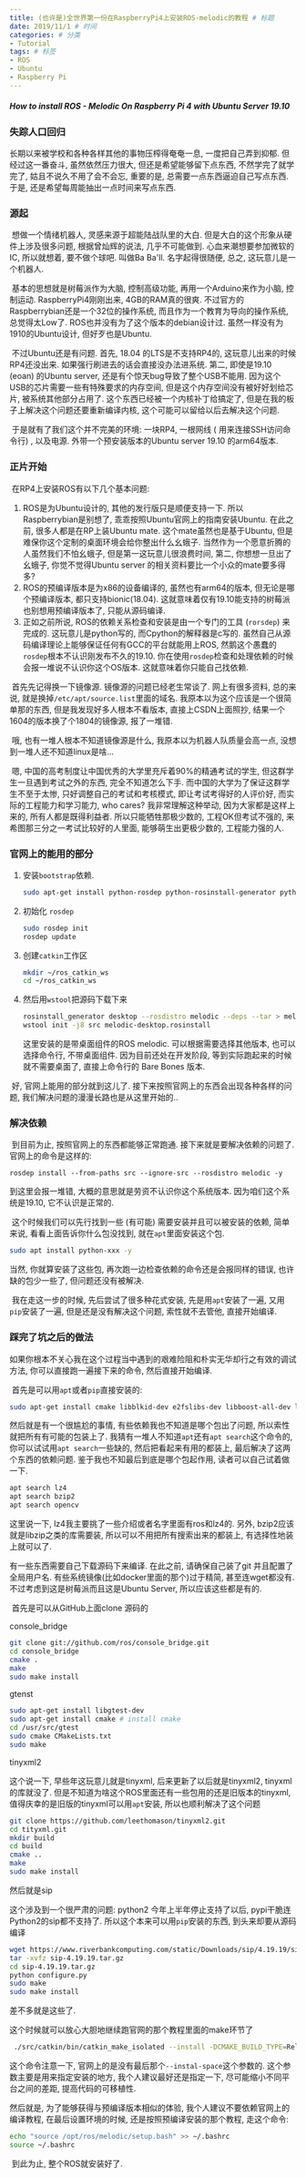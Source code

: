 ```yaml
---
title: (也许是)全世界第一份在RaspberryPi4上安装ROS-melodic的教程 # 标题
date: 2019/11/1 # 时间
categories: # 分类
- Tutorial
tags: # 标签
- ROS
- Ubuntu
- Raspberry Pi
---
```

##### How to install ROS - Melodic On Raspberry Pi 4 with Ubuntu Server 19.10
<!--more-->

### 失踪人口回归

长期以来被学校和各种各样其他的事物压榨得奄奄一息, 一度把自己弄到抑郁. 但经过这一番奋斗, 虽然依然压力很大, 但还是希望能够留下点东西, 不然学完了就学完了, 姑且不说久不用了会不会忘, 重要的是, 总需要一点东西逼迫自己写点东西. 于是, 还是希望每周能抽出一点时间来写点东西. 

### 源起

​	想做一个情绪机器人, 灵感来源于超能陆战队里的大白. 但是大白的这个形象从硬件上涉及很多问题, 根据曾灿辉的说法, 几乎不可能做到. 心血来潮想要参加微软的IC, 所以就想着, 要不做个球吧. 叫做Ba Ba'll. 名字起得很随便, 总之, 这玩意儿是一个机器人. 

​	基本的思想就是树莓派作为大脑, 控制高级功能, 再用一个Arduino来作为小脑, 控制运动. RaspberryPi4刚刚出来, 4GB的RAM真的很爽. 不过官方的Raspberrybian还是一个32位的操作系统, 而且作为一个教育为导向的操作系统, 总觉得太Low了. ROS也并没有为了这个版本的debian设计过. 虽然一样没有为1910的Ubuntu设计, 但好歹也是Ubuntu. 

​	不过Ubuntu还是有问题. 首先, 18.04 的LTS是不支持RP4的, 这玩意儿出来的时候RP4还没出来. 如果强行刷进去的话会直接没办法进系统. 第二, 即使是19.10 (eoan) 的Ubuntu server, 还是有个惊天bug导致了整个USB不能用. 因为这个USB的芯片需要一些有特殊要求的内存空间, 但是这个内存空间没有被好好划给芯片, 被系统其他部分占用了. 这个东西已经被一个内核补丁给搞定了, 但是在我的板子上解决这个问题还要重新编译内核, 这个可能可以留给以后去解决这个问题. 

​	于是就有了我们这个并不完美的环境: 一块RP4, 一根网线 ( 用来连接SSH访问命令行) , 以及电源. 外带一个预安装版本的Ubuntu server 19.10 的arm64版本. 

### 正片开始

​	在RP4上安装ROS有以下几个基本问题:

1.  ROS是为Ubuntu设计的, 其他的发行版只是顺便支持一下. 所以Raspberrybian是别想了, 乖乖按照Ubuntu官网上的指南安装Ubuntu. 在此之前, 很多人都是在RP上装Ubuntu mate. 这个mate虽然也是基于Ubuntu, 但是难保你这个定制的桌面环境会给你整出什么幺蛾子. 当然作为一个愿意折腾的人虽然我们不怕幺蛾子, 但是第一这玩意儿很浪费时间, 第二, 你想想一旦出了幺蛾子, 你觉不觉得Ubuntu server 的相关资料要比一个小众的mate要多得多? 
2.  ROS的预编译版本是为x86的设备编译的, 虽然也有arm64的版本, 但无论是哪个预编译版本, 都只支持bionic(18.04). 这就意味着仅有19.10能支持的树莓派也别想用预编译版本了, 只能从源码编译. 
3.  正如之前所说, ROS的依赖关系检查和安装是由一个专门的工具 (`rorsdep`) 来完成的. 这玩意儿是python写的, 而Cpython的解释器是c写的. 虽然自己从源码编译理论上能够保证任何有GCC的平台就能用上ROS, 然鹅这个愚蠢的`rosdep`根本不认识刚发布不久的19.10. 你在使用`rosdep`检查和处理依赖的时候会报一堆说不认识你这个OS版本. 这就意味着你只能自己找依赖. 



​	首先先记得换一下镜像源. 镜像源的问题已经老生常谈了. 网上有很多资料, 总的来说, 就是换掉`/etc/apt/source.list`里面的域名. 我原本以为这个应该是一个很简单那的东西, 但是我发现好多人根本不看版本, 直接上CSDN上面照抄, 结果一个1604的版本换了个1804的镜像源, 报了一堆错. 

​	哦, 也有一堆人根本不知道镜像源是什么, 我原本以为机器人队质量会高一点, 没想到一堆人还不知道linux是啥...

​	嗯, 中国的高考制度让中国优秀的大学里充斥着90%的精通考试的学生, 但这群学生一旦遇到考试之外的东西, 完全不知道怎么下手. 而中国的大学为了保证这群学生不至于太惨, 只好调整自己的考试和考核模式, 即让考试考得好的人评价好, 而实际的工程能力和学习能力, who cares? 我非常理解这种举动, 因为大家都是这样上来的, 所有人都是既得利益者. 所以只能牺牲那极少数的, 工程OK但考试不强的, 来希图那三分之一考试比较好的人里面, 能够萌生出更极少数的, 工程能力强的人. 

### 官网上的能用的部分

1.  安装`bootstrap`依赖. 

    ```bash
    sudo apt-get install python-rosdep python-rosinstall-generator python-wstool python-rosinstall build-essential
    ```

2.  初始化 `rosdep`

    ```bash
    sudo rosdep init
    rosdep update
    ```

3.  创建`catkin`工作区

    ```bash
    mkdir ~/ros_catkin_ws
    cd ~/ros_catkin_ws
    ```

4.  然后用`wstool`把源码下载下来

    ```bash
    rosinstall_generator desktop --rosdistro melodic --deps --tar > melodic-desktop.rosinstall
    wstool init -j8 src melodic-desktop.rosinstall
    ```

    这里安装的是带桌面组件的ROS melodic. 可以根据需要选择其他版本, 也可以选择命令行, 不带桌面组件. 因为目前还处在开发阶段, 等到实际跑起来的时候就不需要桌面了, 直接上命令行的 Bare Bones 版本. 



​	好, 官网上能用的部分就到这儿了. 接下来按照官网上的东西会出现各种各样的问题, 我们解决问题的漫漫长路也是从这里开始的.. 

### 解决依赖

​	到目前为止, 按照官网上的东西都能够正常跑通. 接下来就是要解决依赖的问题了. 官网上的命令是这样的:

```
rosdep install --from-paths src --ignore-src --rosdistro melodic -y
```



到这里会报一堆错, 大概的意思就是劳资不认识你这个系统版本. 因为咱们这个系统是19.10, 它不认识是正常的. 

​	这个时候我们可以先行找到一些 (有可能) 需要安装并且可以被安装的依赖, 简单来说, 看看上面告诉你什么包没找到, 就在`apt`里面安装这个包. 

```bash
sudo apt install python-xxx -y
```

当然, 你就算安装了这些包, 再次跑一边检查依赖的命令还是会报同样的错误, 也许缺的包少一些了, 但问题还没有被解决. 

​	我在走这一步的时候, 先后尝试了很多种花式安装, 先是用`apt`安装了一遍, 又用`pip`安装了一遍, 但是还是没有解决这个问题, 索性就不去管他, 直接开始编译. 

### 踩完了坑之后的做法

​	如果你根本不关心我在这个过程当中遇到的艰难险阻和朴实无华却行之有效的调试方法, 你可以直接跑一遍接下来的命令, 然后直接开始编译. 

​	首先是可以用`apt`或者`pip`直接安装的: 

```bash
sudo apt-get install cmake libblkid-dev e2fslibs-dev libboost-all-dev libaudit-dev libeigen3-dev python-empy liblog4cxx-dev tinyxml-dev qt5-default python-pyqt5 python-lz4 python3-lz4 liburdfdom-dev libzip2 libogre-1.9.0-dev libogre-1.9.0v5  libyaml-cpp-dev libyaml-cpp0.6  libassimp-dev assimp-utils libassimp4 python-pyassimp python3-pyassimp  python-netifaces python3-netifaces
```

然后就是有一个很尴尬的事情, 有些依赖我也不知道是哪个包出了问题, 所以索性就把所有有可能的包装上了. 我猜有一堆人不知道`apt`还有`apt search`这个命令的, 你可以试试用`apt search`一些缺的, 然后把看起来有用的都装上, 最后解决了这两个东西的依赖问题. 鉴于我也不知最后到底是哪个包起作用, 读者可以自己试着做一下. 

```bash
apt search lz4
apt search bzip2
apt search opencv
```

这里说一下, lz4我主要挑了一些介绍或者名字里面有ros和lz4的. 另外, bzip2应该就是libzip之类的库需要装, 所以可以不用把所有搜索出来的都装上, 有选择性地装上就可以了. 

有一些东西需要自己下载源码下来编译. 在此之前, 请确保自己装了git 并且配置了全局用户名. 有些系统镜像(比如docker里面的那个)过于精简, 甚至连wget都没有. 不过考虑到这是树莓派而且这是Ubuntu Server, 所以应该这些都是有的. 

​	首先是可以从GitHub上面clone 源码的

console_bridge

```bash
git clone git://github.com/ros/console_bridge.git
cd console_bridge
cmake .
make
sudo make install
```



gtenst

```bash
sudo apt-get install libgtest-dev
sudo apt-get install cmake # install cmake
cd /usr/src/gtest
sudo cmake CMakeLists.txt
sudo make
```

tinyxml2

这个说一下, 早些年这玩意儿就是tinyxml, 后来更新了以后就是tinyxml2, tinyxml的库就没了. 但是不知道为啥这个ROS里面还有一些包用的还是旧版本的tinyxml, 值得庆幸的是旧版的tinyxml可以用`apt`安装, 所以也顺利解决了这个问题

```bash
git clone https://github.com/leethomason/tinyxml2.git
cd tityxml.git
mkdir build
cd build
cmake ..
make
sudo make install
```

然后就是sip

这个涉及到一个很严肃的问题: python2 今年上半年停止支持了以后, pypi干脆连Python2的sip都不支持了. 所以这个本来可以用`pip`安装的东西, 到头来却要从源码编译

```bash
wget https://www.riverbankcomputing.com/static/Downloads/sip/4.19.19/sip-4.19.19tar.gz
tar -xvfz sip-4.19.19.tar.gz
cd sip-4.19.19.tar.gz
python configure.py
sudo make
sudo make install
```

差不多就是这些了. 

这个时候就可以放心大胆地继续跑官网的那个教程里面的make环节了

```bash
 ./src/catkin/bin/catkin_make_isolated --install -DCMAKE_BUILD_TYPE=Release --install-space /opt/ros/melodic 
```

这个命令注意一下, 官网上的是没有最后那个`--instal-space`这个参数的. 这个参数主要是用来指定安装的地方, 我个人建议最好还是指定一下, 尽可能缩小不同平台之间的差距, 提高代码的可移植性. 

然后就是, 为了能够获得与预编译版本相似的体验, 我个人建议不要依赖官网上的编译教程, 在最后设置环境的时候, 还是按照预编译安装的那个教程, 走这个命令: 

```bash
echo "source /opt/ros/melodic/setup.bash" >> ~/.bashrc
source ~/.bashrc
```



​	到此为止, 整个ROS就安装好了. 